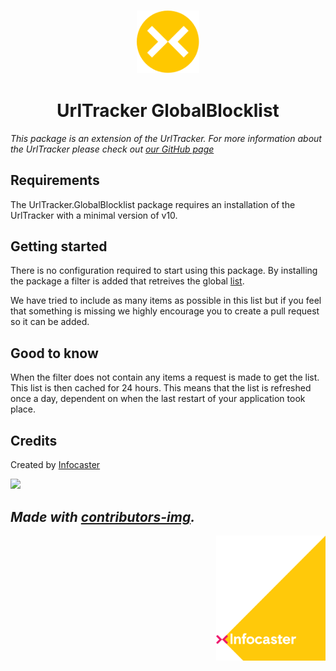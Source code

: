 <h3 align="center">
<img height="100" src="https://raw.githubusercontent.com/Infocaster/.github/main/assets/infocaster_nuget_yellow.svg">
</h3>

<h1 align="center">
UrlTracker GlobalBlocklist

</h1>

*This package is an extension of the UrlTracker. For more information about the UrlTracker please check out [our GitHub page](https://github.com/Infocaster/UrlTracker)*

## Requirements
The UrlTracker.GlobalBlocklist package requires an installation of the UrlTracker with a minimal version of v10.


## Getting started
There is no configuration required to start using this package. By installing the package a filter is added that retreives the global [list](https://github.com/Infocaster/.github/blob/main/UrlTracker_globalSettings.json).

We have tried to include as many items as possible in this list but if you feel that something is missing we highly encourage you to create a pull request so it can be added.

## Good to know
When the filter does not contain any items a request is made to get the list. This list is then cached for 24 hours.
This means that the list is refreshed once a day, dependent on when the last restart of your application took place.

## Credits
Created by [Infocaster](https://infocaster.net)

<a href="https://github.com/Infocaster/UrlTracker.GlobalBlocklist/graphs/contributors">
<img src="https://contrib.rocks/image?repo=Infocaster/UrlTracker.GlobalBlocklist" />
</a>

*Made with [contributors-img](https://contrib.rocks).*
-----

<a href="https://infocaster.net">
<img align="right" height="200" src="https://raw.githubusercontent.com/Infocaster/.github/main/assets/Infocaster_Corner.png?raw=true">
</a>
